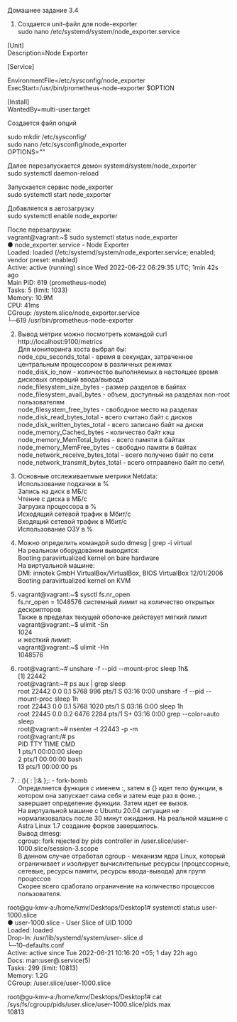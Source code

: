 ﻿Домашнее задание 3.4

1. Создается unit-файл для node-exporter\
sudo nano /etc/systemd/system/node_exporter.service

[Unit]\
Description=Node Exporter

[Service]

EnvironmentFile=/etc/sysconfig/node_exporter\
ExecStart=/usr/bin/prometheus-node-exporter $OPTION

[Install]\
WantedBy=multi-user.target

Создается файл опций

sudo mkdir /etc/sysconfig/\
sudo nano /etc/sysconfig/node_exporter\
OPTIONS=""

Далее перезапускается демон systemd/system/node_exporter\
sudo systemctl daemon-reload

Запускается сервис node_exporter\
sudo systemctl start node_exporter

Добавляется в автозагрузку\
sudo systemctl enable node_exporter

После перезагрузки:\
vagrant@vagrant:~$ sudo systemctl status node_exporter\
● node_exporter.service - Node Exporter\
     Loaded: loaded (/etc/systemd/system/node_exporter.service; enabled; vendor preset: enabled)\
     Active: active (running) since Wed 2022-06-22 06:29:35 UTC; 1min 42s ago\
   Main PID: 619 (prometheus-node)\
      Tasks: 5 (limit: 1033)\
     Memory: 10.9M\
        CPU: 41ms\
     CGroup: /system.slice/node_exporter.service\
             └─619 /usr/bin/prometheus-node-exporter
			 
2. Вывод метрик можно посмотреть командой curl http://localhost:9100/metrics\
Для мониторинга хоста выбрал бы:\
node_cpu_seconds_total - время в секундах, затраченное центральным процессором в различных режимах\
node_disk_io_now - количество выполняемых в настоящее время дисковых операций ввода/вывода\
node_filesystem_size_bytes - размер разделов в байтах\
node_filesystem_avail_bytes - объем, доступный на разделах non-root пользователям\
node_filesystem_free_bytes - свободное место на разделах\
node_disk_read_bytes_total - всего считано байт с дисков\
node_disk_written_bytes_total - всего записано байт на диски\
node_memory_Cached_bytes - количество байт кэш\
node_memory_MemTotal_bytes - всего памяти в байтах\
node_memory_MemFree_bytes - свободно памяти в байтах\
node_network_receive_bytes_total - всего получено байт по сети\
node_network_transmit_bytes_total - всего отправлено байт по сети\

3. Основные отслеживаетмые метрики Netdata:\
Использование подкачки в %\
Запись на диск в МБ/с\
Чтение с диска в МБ/с\
Загрузка процессора в %\
Исходящий сетевой трафик в Мбит/с\
Входящий сетевой трафик в Мбит/с\
Использование ОЗУ в %

4. Можно определить командой sudo dmesg | grep -i virtual\
На реальном оборудовании выводится:\
Booting paravirtualized kernel on bare hardware\
На виртуальной машине:\
DMI: innotek GmbH VirtualBox/VirtualBox, BIOS VirtualBox 12/01/2006\
Booting paravirtualized kernel on KVM

5. vagrant@vagrant:~$ sysctl fs.nr_open\
fs.nr_open = 1048576 системный лимит на количество открытых дескрипторов\
Также в пределах текущей оболочке действует мягкий лимит\
vagrant@vagrant:~$ ulimit -Sn\
1024\
и жесткий лимит:\
vagrant@vagrant:~$ ulimit -Hn\
1048576

6. root@vagrant:~# unshare -f --pid --mount-proc sleep 1h&\
[1] 22442\
root@vagrant:~# ps aux | grep sleep\
root       22442  0.0  0.1   5768   996 pts/1    S    03:16   0:00 unshare -f --pid --mount-proc sleep 1h\
root       22443  0.0  0.1   5768  1020 pts/1    S    03:16   0:00 sleep 1h\
root       22445  0.0  0.2   6476  2284 pts/1    S+   03:16   0:00 grep --color=auto sleep\
root@vagrant:~# nsenter -t 22443 -p -m\
root@vagrant:/# ps\
    PID TTY          TIME CMD\
      1 pts/1    00:00:00 sleep\
      2 pts/1    00:00:00 bash\
     13 pts/1    00:00:00 ps

7. : (){ : |:& };: - fork-bomb\
Определяется функция с именем :, затем в {} идет тело функции, в котором она запускает сама себя и затем еще раз в фоне. ; завершает определение функции. Затем идет ее вызов.\
На виртуальной машине с Ubuntu 20.04 ситуация не нормализовалась после 30 минут ожидания. На реальной машине с Astra Linux 1.7 создание форков завершилось. \
Вывод dmesg:\
cgroup: fork rejected by pids controller in /user.slice/user-1000.slice/session-3.scope\
В данном случае отработал cgroup - механизм ядра Linux, который ограничивает и изолирует вычислительные ресурсы (процессорные, сетевые, ресурсы памяти, ресурсы ввода-вывода) для групп процессов\
Скорее всего сработало ограничение на количество процессов пользователя. 

root@gu-kmv-a:/home/kmv/Desktops/Desktop1# systemctl status user-1000.slice\
● user-1000.slice - User Slice of UID 1000\
   Loaded: loaded\
  Drop-In: /usr/lib/systemd/system/user-.slice.d\
           └─10-defaults.conf\
   Active: active since Tue 2022-06-21 10:16:20 +05; 1 day 22h ago\
     Docs: man:user@.service(5)\
    Tasks: 299 (limit: 10813)\
   Memory: 1.2G\
   CGroup: /user.slice/user-1000.slice

 root@gu-kmv-a:/home/kmv/Desktops/Desktop1# cat /sys/fs/cgroup/pids/user.slice/user-1000.slice/pids.max \
10813
